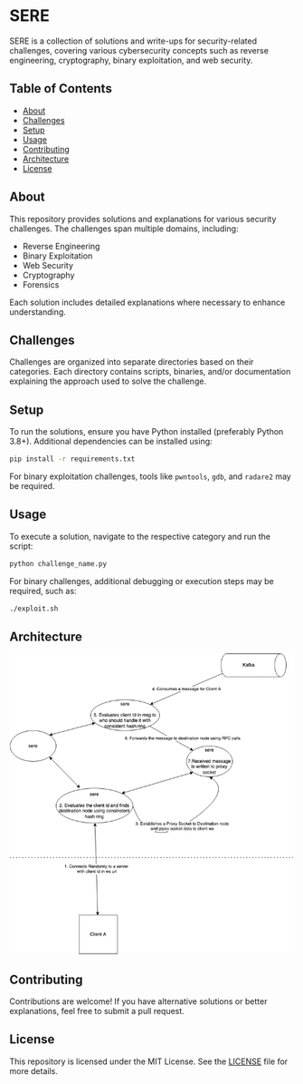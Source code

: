 # SERE

SERE is a collection of solutions and write-ups for security-related challenges, covering various cybersecurity concepts such as reverse engineering, cryptography, binary exploitation, and web security.

## Table of Contents
- [About](#about)
- [Challenges](#challenges)
- [Setup](#setup)
- [Usage](#usage)
- [Contributing](#contributing)
- [Architecture](#Architecture)
- [License](#license)

## About
This repository provides solutions and explanations for various security challenges. The challenges span multiple domains, including:
- Reverse Engineering
- Binary Exploitation
- Web Security
- Cryptography
- Forensics

Each solution includes detailed explanations where necessary to enhance understanding.

## Challenges
Challenges are organized into separate directories based on their categories. Each directory contains scripts, binaries, and/or documentation explaining the approach used to solve the challenge.

## Setup
To run the solutions, ensure you have Python installed (preferably Python 3.8+). Additional dependencies can be installed using:

```sh
pip install -r requirements.txt
```

For binary exploitation challenges, tools like `pwntools`, `gdb`, and `radare2` may be required.

## Usage
To execute a solution, navigate to the respective category and run the script:

```sh
python challenge_name.py
```

For binary challenges, additional debugging or execution steps may be required, such as:

```sh
./exploit.sh
```

## Architecture
![Alt text](SereHLD.png?raw=true "Title")

## Contributing
Contributions are welcome! If you have alternative solutions or better explanations, feel free to submit a pull request.

## License
This repository is licensed under the MIT License. See the [LICENSE](LICENSE) file for more details.
